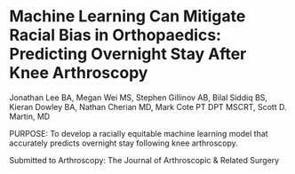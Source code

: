 # Machine Learning Can Mitigate Racial Bias in Orthopaedics: Predicting Overnight Stay After Knee Arthroscopy 

Jonathan Lee BA, Megan Wei MS, Stephen Gillinov AB, Bilal Siddiq BS, Kieran Dowley BA, Nathan Cherian MD, Mark Cote PT DPT MSCRT, Scott D. Martin, MD

PURPOSE: To develop a racially equitable machine learning model that accurately predicts overnight stay following knee arthroscopy. 

Submitted to Arthroscopy: The Journal of Arthroscopic & Related Surgery
